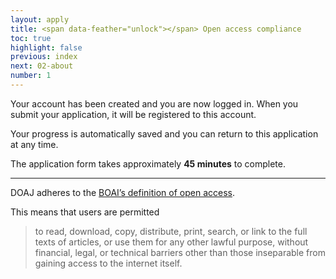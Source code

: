 ```yaml
---
layout: apply
title: <span data-feather="unlock"></span> Open access compliance
toc: true
highlight: false
previous: index
next: 02-about
number: 1
---
```


Your account has been created and you are now logged in. When you submit your application, it will be registered to this account.

Your progress is automatically saved and you can return to this application at any time.

The application form takes approximately **45 minutes** to complete.

---

DOAJ adheres to the [BOAI’s definition of open access](https://legacy.earlham.edu/~peters/fos/boaifaq.htm#openaccess).

This means that users are permitted

> to read, download, copy, distribute, print, search, or link to the full texts of articles, or use them for any other lawful purpose, without financial, legal, or technical barriers other than those inseparable from gaining access to the internet itself.
